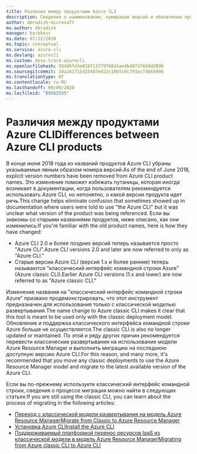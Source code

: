```yaml
---
title: Различия между продуктами Azure CLI
description: Сведения о наименовании, нумерации версий и обновлении продуктов Azure CLI.
author: dbradish-microsoft
ms.author: dbradish
manager: barbkess
ms.date: 07/12/2018
ms.topic: conceptual
ms.service: azure-cli
ms.devlang: azurecli
ms.custom: devx-track-azurecli
ms.openlocfilehash: 93dd6fd3e026713779768d1ae4b4873f658d2898
ms.sourcegitcommit: 2da241715d25407ed22c1065c0c793acfd865996
ms.translationtype: HT
ms.contentlocale: ru-RU
ms.lasthandoff: 09/09/2020
ms.locfileid: "89562555"
---
```

# <a name="differences-between-azure-cli-products"></a><span data-ttu-id="24efe-103">Различия между продуктами Azure CLI</span><span class="sxs-lookup"><span data-stu-id="24efe-103">Differences between Azure CLI products</span></span>

<span data-ttu-id="24efe-104">В конце июня 2018 года из названий продуктов Azure CLI убраны указываемые явным образом номера версий.</span><span class="sxs-lookup"><span data-stu-id="24efe-104">As of the end of June 2018, explicit version numbers have been removed from Azure CLI product names.</span></span> <span data-ttu-id="24efe-105">Это изменение поможет избежать путаницы, которая иногда возникает в документации, когда пользователям рекомендуется использовать Azure CLI, но непонятно, о какой версии продукта идет речь.</span><span class="sxs-lookup"><span data-stu-id="24efe-105">This change helps eliminate confusion that sometimes showed up in documentation where users were told to use "the Azure CLI" but it was unclear what version of the product was being referenced.</span></span> <span data-ttu-id="24efe-106">Если вы знакомы со старыми названиями продуктов, ниже описано, как они изменились:</span><span class="sxs-lookup"><span data-stu-id="24efe-106">If you're familiar with the old product names, here is how they have changed:</span></span>

* <span data-ttu-id="24efe-107">Azure CLI 2.0 и более поздних версий теперь называется просто "Azure CLI".</span><span class="sxs-lookup"><span data-stu-id="24efe-107">Azure CLI versions 2.0 and later are now referred to only as "Azure CLI."</span></span>
* <span data-ttu-id="24efe-108">Старые версии Azure CLI (версия 1.х и более ранние) теперь называются "классический интерфейс командной строки Azure" (Azure classic CLI).</span><span class="sxs-lookup"><span data-stu-id="24efe-108">Earlier Azure CLI versions (1.x and lower) are now referred to as "Azure classic CLI."</span></span>

<span data-ttu-id="24efe-109">Изменение названия на "классический интерфейс командной строки Azure" призвано продемонстрировать, что этот инструмент предназначен для использования только с классической моделью развертывания.</span><span class="sxs-lookup"><span data-stu-id="24efe-109">The name change to Azure classic CLI makes it clear that this tool is meant to be used only with the classic deployment model.</span></span> <span data-ttu-id="24efe-110">Обновление и поддержка классического интерфейса командной строки Azure больше не осуществляется.</span><span class="sxs-lookup"><span data-stu-id="24efe-110">The classic CLI is also no longer updated or maintained.</span></span> <span data-ttu-id="24efe-111">По этой и ряду других причин рекомендуется перевести классические развертывания на использование модели Azure Resource Manager и выполнить миграцию на последнюю доступную версию Azure CLI.</span><span class="sxs-lookup"><span data-stu-id="24efe-111">For this reason, and many more, it's recommended that you move any classic deployments to use the Azure Resource Manager model and migrate to the latest available version of the Azure CLI.</span></span>

<span data-ttu-id="24efe-112">Если вы по-прежнему используете классический интерфейс командной строки, сведения о процессе миграции можно найти в следующих статьях:</span><span class="sxs-lookup"><span data-stu-id="24efe-112">If you are still using the classic CLI, you can learn about the process of migrating in the following articles:</span></span>

* [<span data-ttu-id="24efe-113">Переход с классической модели развертывания на модель Azure Resource Manager</span><span class="sxs-lookup"><span data-stu-id="24efe-113">Migrate from Classic to Azure Resource Manager</span></span>](/azure/virtual-machines/linux/migration-classic-resource-manager-overview)
* [<span data-ttu-id="24efe-114">Установка Azure CLI</span><span class="sxs-lookup"><span data-stu-id="24efe-114">Install the Azure CLI</span></span>](install-azure-cli.md)
* [<span data-ttu-id="24efe-115">Поддерживаемый платформой перенос ресурсов IaaS из классической модели в модель Azure Resource Manager</span><span class="sxs-lookup"><span data-stu-id="24efe-115">Migrating from Azure classic CLI to Azure CLI</span></span>](https://github.com/Azure/azure-cli/blob/dev/doc/classic_cli_migration.md)
